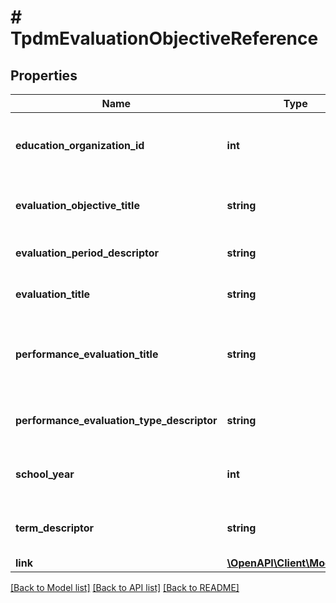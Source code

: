 # # TpdmEvaluationObjectiveReference

## Properties

Name | Type | Description | Notes
------------ | ------------- | ------------- | -------------
**education_organization_id** | **int** | The identifier assigned to an education organization. |
**evaluation_objective_title** | **string** | The name or title of the evaluation Objective. |
**evaluation_period_descriptor** | **string** | The period for the evaluation. |
**evaluation_title** | **string** | The name or title of the evaluation. |
**performance_evaluation_title** | **string** | An assigned unique identifier for the performance evaluation. |
**performance_evaluation_type_descriptor** | **string** | The type of performance evaluation conducted. |
**school_year** | **int** | The identifier for the school year. |
**term_descriptor** | **string** | The term for the session during the school year. |
**link** | [**\OpenAPI\Client\Model\Link**](Link.md) |  | [optional]

[[Back to Model list]](../../README.md#models) [[Back to API list]](../../README.md#endpoints) [[Back to README]](../../README.md)

